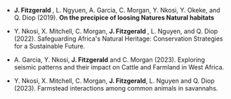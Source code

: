 
- <strong>J. Fitzgerald </strong>, L. Ngyuen, A. Garcia, C. Morgan, Y. Nkosi, Y. Okeke, and Q. Diop (2019). <strong> On the precipice of loosing Natures Natural habitats</strong>

- Y. Nkosi, X. Mitchell, C. Morgan, <strong>J. Fitzgerald </strong>, L. Nguyen, and Q. Diop (2022). Safeguarding Africa's Natural Heritage: Conservation Strategies for a Sustainable Future.

- A. Garcia, Y. Nkosi, <strong>J. Fitzgerald</strong> and C. Morgan (2023). Exploring seismic patterns and their impact on Cattle and Farmland in West Africa.

- Y. Nkosi, X. Mitchell, C. Morgan, <strong>J. Fitzgerald</strong>, L. Nguyen and Q. Diop (2023). Farmstead interactions among common animals in savannahs.
